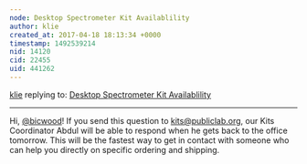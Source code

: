 ```yaml
---
node: Desktop Spectrometer Kit Availablility
author: klie
created_at: 2017-04-18 18:13:34 +0000
timestamp: 1492539214
nid: 14120
cid: 22455
uid: 441262
---
```




[klie](../profile/klie) replying to: [Desktop Spectrometer Kit Availablility](../notes/bicwood/04-18-2017/desktop-spectrometer-kit-availablility)

----
Hi, [@bicwood](/profile/bicwood)! If you send this question to kits@publiclab.org, our Kits Coordinator Abdul will be able to respond when he gets back to the office tomorrow. This will be the fastest way to get in contact with someone who can help you directly on specific ordering and shipping.